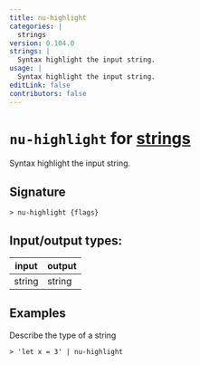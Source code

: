 ```yaml
---
title: nu-highlight
categories: |
  strings
version: 0.104.0
strings: |
  Syntax highlight the input string.
usage: |
  Syntax highlight the input string.
editLink: false
contributors: false
---
```

<!-- This file is automatically generated. Please edit the command in https://github.com/nushell/nushell instead. -->

# `nu-highlight` for [strings](/commands/categories/strings.md)

<div class='command-title'>Syntax highlight the input string.</div>

## Signature

```> nu-highlight {flags} ```


## Input/output types:

| input  | output |
| ------ | ------ |
| string | string |
## Examples

Describe the type of a string
```nu
> 'let x = 3' | nu-highlight

```
